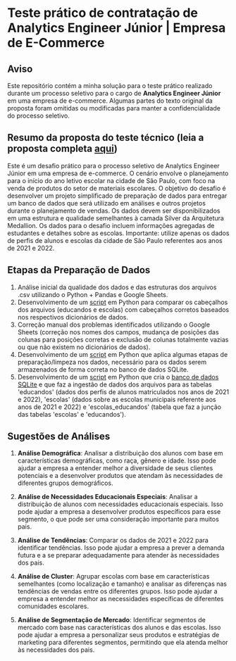 # Teste prático de contratação de Analytics Engineer Júnior | Empresa de E-Commerce

## Aviso

Este repositório contém a minha solução para o teste prático realizado durante um processo seletivo para o cargo de **Analytics Engineer Júnior** em uma empresa de e-commerce. Algumas partes do texto original da proposta foram omitidas ou modificadas para manter a confidencialidade do processo seletivo.

## Resumo da proposta do teste técnico (leia a proposta completa [aqui](https://github.com/victorantoniassi/jr_analytics_engineer_practical_test/blob/main/proposta_desafio_tecnico.md))

Este é um desafio prático para o processo seletivo de Analytics Engineer Júnior em uma empresa de e-commerce. O cenário envolve o planejamento para o início do ano letivo escolar na cidade de São Paulo, com foco na venda de produtos do setor de materiais escolares. O objetivo do desafio é desenvolver um projeto simplificado de preparação de dados para entregar um banco de dados que será utilizado em análises e outros projetos durante o planejamento de vendas. Os dados devem ser disponibilizados em uma estrutura e qualidade semelhantes à camada Silver da Arquitetura Medallion. Os dados para o desafio incluem informações agregadas de estudantes e detalhes sobre as escolas. Importante: utilize apenas os dados de perfis de alunos e escolas da cidade de São Paulo referentes aos anos de 2021 e 2022.

## Etapas da Preparação de Dados

1. Análise inicial da qualidade dos dados e das estruturas dos arquivos .csv utilizando o Python + Pandas e Google Sheets.
2. Desenvolvimento de um [script](data_preparation/scripts/compare_delimited_file_headers) em Python para comparar os cabeçalhos dos arquivos (educandos e escolas) com cabeçalhos corretos baseados nos respectivos dicionários de dados.
3. Correção manual dos problemas identificados utilizando o Google Sheets (correção nos nomes dos campos, mudança de posições das colunas para posições corretas e exclusão de colunas totalmente vazias ou que não existem no dicionários de dados).
4. Desenvolvimento de um [script](data_preparation/scripts/datasets_to_sqlite) em Python que aplica algumas etapas de preparação/limpeza nos dados, necessário para os dados serem armazenados de forma correta no banco de dados SQLite.
5. Desenvolvimento de um [script](data_preparation/scripts/datasets_to_sqlite) em Python que cria o [banco de dados SQLite](sqlite_db) e que faz a ingestão de dados dos arquivos para as tabelas 'educandos' (dados dos perfis de alunos matriculados nos anos de 2021 e 2022), 'escolas' (dados sobre as escolas municipais referente aos anos de 2021 e 2022) e 'escolas_educandos' (tabela que faz a junção das tabelas 'escolas' e 'educandos').

## Sugestões de Análises

1. **Análise Demográfica**: Analisar a distribuição dos alunos com base em características demográficas, como raça, gênero e idade. Isso pode ajudar a empresa a entender melhor a diversidade de seus clientes potenciais e a desenvolver produtos que atendam às necessidades de diferentes grupos demográficos.

2. **Análise de Necessidades Educacionais Especiais**: Analisar a distribuição de alunos com necessidades educacionais especiais. Isso pode ajudar a empresa a desenvolver produtos específicos para esse segmento, o que pode ser uma consideração importante para muitos pais.

3. **Análise de Tendências**: Comparar os dados de 2021 e 2022 para identificar tendências. Isso pode ajudar a empresa a prever a demanda futura e a se preparar adequadamente para atender às necessidades dos pais.

4. **Análise de Cluster**: Agrupar escolas com base em características semelhantes (como localização e tamanho) e analisar as diferenças nas tendências de vendas entre os diferentes grupos. Isso pode ajudar a empresa a entender melhor as necessidades específicas de diferentes comunidades escolares.

5. **Análise de Segmentação de Mercado**: Identificar segmentos de mercado com base nas características dos alunos e das escolas. Isso pode ajudar a empresa a personalizar seus produtos e estratégias de marketing para diferentes segmentos, permitindo que ela atenda melhor às necessidades dos pais.

